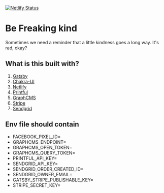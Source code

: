 [![Netlify Status](https://api.netlify.com/api/v1/badges/876a4c52-79c4-4995-a208-f9e13babec1b/deploy-status)](https://app.netlify.com/sites/befreakingkind/deploys)
# Be Freaking kind

Sometimes we need a reminder that a little kindness goes a long way. It's rad, okay?

## What is this built with?

1. [Gatsby](https://gatsbyjs.org/)
1. [Chakra-UI](https://chakra-ui.com/)
1. [Netlify](https://www.netlify.com/)
1. [Printful](https://www.printful.com/)
1. [GraphCMS](https://graphcms.com/)
1. [Stripe](https://stripe.com/)
1. [Sendgrid](https://sendgrid.com/)

## Env file should contain

- FACEBOOK_PIXEL_ID=
- GRAPHCMS_ENDPOINT=
- GRAPHCMS_OPEN_TOKEN=
- GRAPHCMS_QUERY_TOKEN=
- PRINTFUL_API_KEY=
- SENDGRID_API_KEY=
- SENDGRID_ORDER_CREATED_ID=
- SENDGRID_OWNER_EMAIL=
- GATSBY_STRIPE_PUBLISHABLE_KEY=
- STRIPE_SECRET_KEY=
